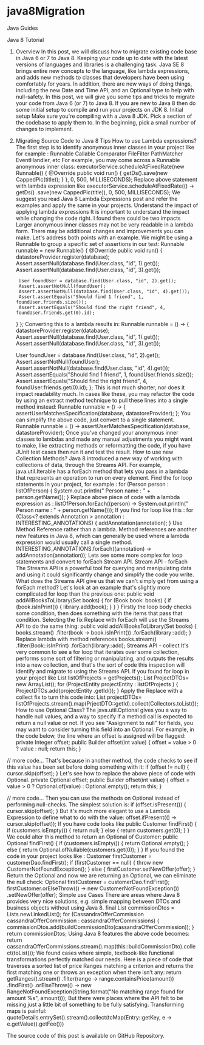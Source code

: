 # java8Migration

Java Guides

Java 8 Tutorial
1. Overview
In this post, we will discuss how to migrate existing code base in Java 6 or 7 to Java 8.
Keeping your code up to date with the latest versions of languages and libraries is a challenging task. Java SE 8 brings entire new concepts to the language, like lambda expressions, and adds new methods to classes that developers have been using comfortably for years. In addition, there are new ways of doing things, including the new Date and Time API, and an Optional type to help with null-safety.
In this post, we will give you some tips and tricks to migrate your code from Java 6 (or 7) to Java 8. If you are new to Java 8 then do some initial setup to compile and run your projects on JDK 8.
Initial setup
Make sure you're compiling with a Java 8 JDK.
Pick a section of the codebase to apply them to.
In the beginning, pick a small number of changes to implement.
2. Migrating Source Code to Java 8 Tips
How to use Lambda expressions?
The first step is to identify anonymous inner classes in your project like for example :
Runnable
Callable
Comparator
FileFilter
PathMatcher
EventHandler, etc
For example, you may come across a Runnable anonymous inner class:
executorService.scheduleAtFixedRate(new Runnable() {
    @Override
    public void run() {
        getDs().save(new CappedPic(title));
    }
}, 0, 500, MILLISECONDS);
Replace above statement with lambda expression like
executorService.scheduleAtFixedRate(() -> getDs()
.save(new CappedPic(title)), 0, 500, MILLISECONDS);
We suggest you read Java 8 Lambda Expressions post and refer the examples and apply the same in your projects.
Understand the impact of applying lambda expressions
It is important to understand the impact while changing the code right. I found there could be two impacts
Larger anonymous inner classes may not be very readable in a lambda form.
There may be additional changes and improvements you can make.
Let's address both points with an example.
We might be using a Runnable to group a specific set of assertions in our test:
Runnable runnable = new Runnable() {
    @Override
    public void run() {
        datastoreProvider.register(database);
        Assert.assertNull(database.find(User.class, "id", 1).get());
        Assert.assertNull(database.find(User.class, "id", 3).get());

        User foundUser = database.find(User.class, "id", 2).get();
        Assert.assertNotNull(foundUser);
        Assert.assertNotNull(database.find(User.class, "id", 4).get());
        Assert.assertEquals("Should find 1 friend", 1, foundUser.friends.size());
        Assert.assertEquals("Should find the right friend", 4, foundUser.friends.get(0).id);
    }
};
Converting this to a lambda results in:
Runnable runnable = () -> {
    datastoreProvider.register(database);
    Assert.assertNull(database.find(User.class, "id", 1).get());
    Assert.assertNull(database.find(User.class, "id", 3).get());

    User foundUser = database.find(User.class, "id", 2).get();
    Assert.assertNotNull(foundUser);
    Assert.assertNotNull(database.find(User.class, "id", 4).get());
    Assert.assertEquals("Should find 1 friend", 1, foundUser.friends.size());
    Assert.assertEquals("Should find the right friend", 4, foundUser.friends.get(0).id);
};
This is not much shorter, nor does it impact readability much.
In cases like these, you may refactor the code by using an extract method technique to pull these lines into a single method instead:
Runnable runnable = () -> {
    assertUserMatchesSpecification(database, datastoreProvider);
};
You can simplify the above code, just convert to a single statement.
Runnable runnable = () -> assertUserMatchesSpecification(database, datastoreProvider);
Once you've changed your anonymous inner classes to lambdas and made any manual adjustments you might want to make, like extracting methods or reformatting the code, if you have JUnit test cases then run it and test the result.
How to use new Collection Methods?
Java 8 introduced a new way of working with collections of data, through the Streams API. For example, java.util.Iterable has a forEach method that lets you pass in a lambda that represents an operation to run on every element.
Find the for loop statements in your project, for example :
for (Person person : listOfPerson) {
      System.out.println(" Person name : " + person.getName());
}
Replace above piece of code with a lambda expression as :
listOfPerson.forEach((person) -> System.out.println(" Person name : " + person.getName()));
If you find for loop like this :
for (Class<? extends Annotation > annotation : INTERESTING_ANNOTATIONS) {
    addAnnotation(annotation);
}
Use Method Reference rather than a lambda. Method references are another new features in Java 8, which can generally be used where a lambda expression would usually call a single method.
INTERESTING_ANNOTATIONS.forEach((annotation) -> addAnnotation(annotation));
Lets see some more complex for loop statements and convert to forEach Stream API.
Stream API - forEach
The Streams API is a powerful tool for querying and manipulating data and using it could significantly change and simplify the code you write.
What does the Streams API give us that we can't simply get from using a forEach method? Let's look at an example that's slightly more complicated for loop than the previous one:
public void addAllBooksToLibrary(Set<Book> books) {
    for (Book book: books) {
        if (book.isInPrint()) {
            library.add(book);
        }
    }
}
Firstly the loop body checks some condition, then does something with the items that pass that condition. Selecting the fix Replace with forEach will use the Streams API to do the same thing:
public void addAllBooksToLibrary(Set <Book> books) {
    books.stream()
         .filter(book -> book.isInPrint())
         .forEach(library::add);
}
Replace lambda with method references
books.stream()
     .filter(Book::isInPrint)
     .forEach(library::add);
Streams API - collect
It's very common to see a for loop that iterates over some collection, performs some sort of filtering or manipulating, and outputs the results into a new collection, and that's the sort of code this inspection will identify and migrate to using the Streams API.
If you found for loop in your project like
List <ProjectEntity> listOfProjects = getProjects();
List <ProjectDTO> ProjectDTOs= new ArrayList<ProjectDTO>();
for (ProjectEntity projectEntity : listOfProjects ) {
    ProjectDTOs.add(projectEntity .getId());
}
Apply the Replace with a collect fix to turn this code into:
List<ProjectDTO> projectDTOs= listOfProjects.stream().map(PrjectDTO::getId).collect(Collectors.toList());
How to use Optional Class?
The java.util.Optional gives you a way to handle null values, and a way to specify if a method call is expected to return a null value or not.
If you see "Assignment to null" for fields, you may want to consider turning this field into an Optional. For example, in the code below, the line where an offset is assigned will be flagged:
private Integer offset;
public Builder offset(int value) {
    offset = value > 0 ? value : null;
    return this;
}

// more code...
That's because in another method, the code checks to see if this value has been set before doing something with it:
if (offset != null) {
    cursor.skip(offset);
}
Let's see how to replace the above piece of code with Optional.
private Optional<Integer> offset;
public Builder offset(int value) {
    offset = value > 0 ? Optional.of(value) : Optional.empty();
    return this;
}

// more code...
Then you can use the methods on Optional instead of performing null-checks. The simplest solution is:
if (offset.isPresent()) {
    cursor.skip(offset);
}
But it's much more elegant to use a Lambda Expression to define what to do with the value:
offset.ifPresent(() -> cursor.skip(offset));
If you have code looks like
public Customer findFirst() {
    if (customers.isEmpty()) {
        return null;
    } else {
        return customers.get(0);
    }
}
We could alter this method to return an Optional of Customer:
public Optional<Customer> findFirst() {
    if (customers.isEmpty()) {
        return Optional.empty();
    } else {
        return Optional.ofNullable(customers.get(0));
    }
}
If you found the code in your project looks like :
Customer firstCustomer = customerDao.findFirst();
if (firstCustomer == null) {
    throw new CustomerNotFoundException();
} else {
    firstCustomer.setNewOffer(offer);
}
Return the Optional and now we are returning an Optional, we can eliminate the null check:
Optional<Customer> firstCustomer = customerDao.findFirst();
firstCustomer.orElseThrow(() -> new CustomerNotFoundException())
             .setNewOffer(offer);
Simple use Cases
There are areas where Java 8 provides very nice solutions, e.g. simple mapping between DTOs and business objects without using Java 8.
final List<CommissionDto> commissionDtos = Lists.newLinkedList();
for (CassandraOfferCommission cassandraOfferCommission : cassandraOfferCommissions) {
    commissionDtos.add(buildCommissionDto(cassandraOfferCommission));
}
return commissionDtos;
Using Java 8 features the above code becomes:
return cassandraOfferCommissions.stream().map(this::buildCommissionDto).collect(toList());
We found cases where simple, textbook-like functional transformations perfectly matched our needs. Here is a piece of code that traverses a sorted list of price Ranges matching a criterion and returns the first matching one or throws an exception when there isn’t any:
return getRanges().stream()
        .filter(range -> range.containsPrice(amount))
        .findFirst()
        .orElseThrow(() -> new RangeNotFoundException(String.format("No matching range found for amount %s", amount)));
But there were places where the API felt to be missing just a little bit of something to be fully satisfying. Transforming maps is painful:
quoteDetails.entrySet().stream().collect(toMap(Entry::getKey, e -> e.getValue().getFee()))

The source code of this post is available on GitHub Repository.


